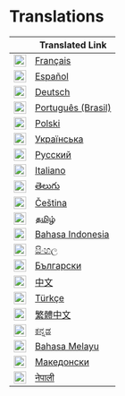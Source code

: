 # Translations

|                                                                                                                                                   | Translated Link                       |
| ------------------------------------------------------------------------------------------------------------------------------------------------- | ------------------------------------- |
| <img alt="French" title="French" src="https://cdn.staticaly.com/gh/hjnilsson/country-flags/master/svg/fr.svg" width="22">                       | [Français](README.fr.md)       |
| <img alt="Spanish" title="Spanish" src="https://cdn.staticaly.com/gh/hjnilsson/country-flags/master/svg/es.svg" width="22">                     | [Español](README.es.md)                 |
| <img alt="German" title="German" src="https://cdn.staticaly.com/gh/hjnilsson/country-flags/master/svg/de.svg" width="22">                       | [Deutsch](README.de.md)                 |
| <img alt="Portuguese (Brasil)" title="Portuguese (Brasil)" src="https://cdn.staticaly.com/gh/hjnilsson/country-flags/master/svg/br.svg" width="22"> | [Português (Brasil)](README.pt_br.md) |
| <img alt="Polish" title="Polish" src="https://cdn.staticaly.com/gh/hjnilsson/country-flags/master/svg/pl.svg" width="22">                       | [Polski](README.pl.md)                 |
| <img alt="Ukrainian" title="Ukrainian" src="https://cdn.staticaly.com/gh/hjnilsson/country-flags/master/svg/ua.svg" width="22">                 | [Українська](./README.uk.md)   |
| <img alt="Russian" title="Russian" src="https://cdn.staticaly.com/gh/hjnilsson/country-flags/master/svg/ru.svg" width="22">                     | [Русский](./README.ru.md)               |
| <img alt="Italian" title="Italian" src="https://cdn.staticaly.com/gh/hjnilsson/country-flags/master/svg/it.svg" width="22">                     | [Italiano](./README.it.md)     |
| <img alt="Telugu" title="Telugu" src="https://cdn.staticaly.com/gh/hjnilsson/country-flags/master/svg/in.svg" width="22">                       | [తెలుగు](./README.te.md)               |
| <img alt="Czech" title="Czech" src="https://cdn.staticaly.com/gh/hjnilsson/country-flags/master/svg/cz.svg" width="22">                         | [Čeština](README.cs.md)                 |
| <img alt="Tamil" title="Tamil" src="https://cdn.staticaly.com/gh/hjnilsson/country-flags/master/svg/lk.svg" width="22">                         | [தமிழ்](./README.ta.md)               |
| <img alt="Indonesian" title="Indonesian" src="https://cdn.staticaly.com/gh/hjnilsson/country-flags/master/svg/id.svg" width="22">               | [Bahasa Indonesia](./README.id.md)     |
| <img alt="Sinhala" title="Sinhala" src="https://cdn.staticaly.com/gh/hjnilsson/country-flags/master/svg/lk.svg" width="22">                     | [සිංහල](./README.si.md)               |
| <img alt="Bulgarian" title="Bulgarian" src="https://cdn.staticaly.com/gh/hjnilsson/country-flags/master/svg/bg.svg" width="22">                 | [Български](./README.bg.md)    |
| <img alt="Chinese" title="Chinese" src="https://cdn.staticaly.com/gh/hjnilsson/country-flags/master/svg/cn.svg" width="22">                     | [中文](./README.zh.md)               |
| <img alt="Turkish" title="Turkish" src="https://cdn.staticaly.com/gh/hjnilsson/country-flags/master/svg/tr.svg" width="22">                     | [Türkçe](./README.tr.md)               |
| <img alt="Traditional Chinese" title="Traditional Chinese" src="https://cdn.staticaly.com/gh/hjnilsson/country-flags/master/svg/tw.svg" width="22">          | [繁體中文](./README.zh_tw.md) |
| <img alt="Kannada" title="Kannada" src="https://cdn.staticaly.com/gh/hjnilsson/country-flags/master/svg/in.svg" width="22">            		  | [ಕನ್ನಡ ](./README.kn.md)               |
| <img alt="Malay" title="Malay" src="https://cdn.staticaly.com/gh/hjnilsson/country-flags/master/svg/my.svg" width="22">                         | [Bahasa Melayu](./README.ms.md)        |
| <img alt="Македонски" title="Македонски" src="https://cdn.staticaly.com/gh/hjnilsson/country-flags/master/svg/mk.svg" width="22">               | [Македонски](./README.mk.md)            |
<img alt="Nepali" title="Nepali" src="https://cdn.staticaly.com/gh/hjnilsson/country-flags/master/svg/np.svg" width="22">                     | [नेपाली](README.np.md)                 |